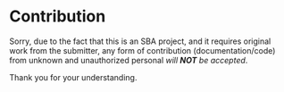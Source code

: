 # Contribution

Sorry, due to the fact that this is an SBA project, 
and it requires original work from the submitter, 
any form of contribution (documentation/code) from 
unknown and unauthorized personal *will **NOT** be accepted*.

Thank you for your understanding.
